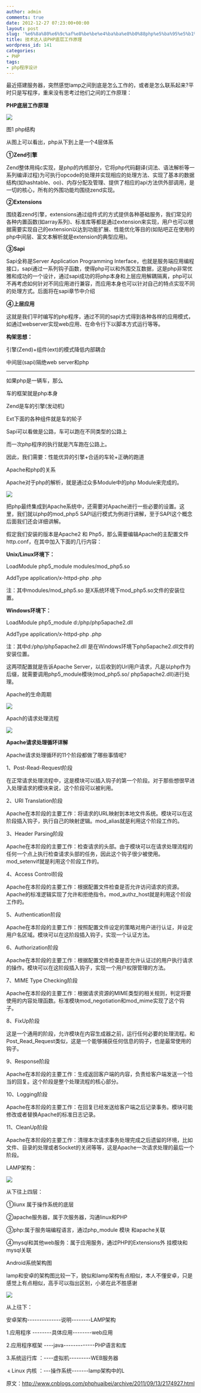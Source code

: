 ```yaml
---
author: admin
comments: true
date: 2012-12-27 07:23:00+00:00
layout: post
slug: '%e6%8a%80%e6%9c%af%e8%be%be%e4%ba%ba%e8%b0%88php%e5%ba%95%e5%b1%82%e5%b7%a5%e4%bd%9c%e5%8e%9f%e7%90%86'
title: 技术达人谈PHP底层工作原理
wordpress_id: 141
categories:
- PHP
tags:
- php程序设计
---
```





最近搭建服务器，突然感觉lamp之间到底是怎么工作的，或者是怎么联系起来?平时只是写程序，重来没有思考过他们之间的工作原理：




**PHP底层工作原理**





![](http://akmumu-wordpress.stor.sinaapp.com/wp-content/uploads/pic/other_site/images_51cto_0923380.png)





图1 php结构




从图上可以看出，php从下到上是一个4层体系




**①Zend引擎**




Zend整体用纯c实现，是php的内核部分，它将php代码翻译(词法、语法解析等一系列编译过程)为可执行opcode的处理并实现相应的处理方法、实现了基本的数据结构(如hashtable、oo)、内存分配及管理、提供了相应的api方法供外部调用，是一切的核心，所有的外围功能均围绕zend实现。




**②Extensions**




围绕着zend引擎，extensions通过组件式的方式提供各种基础服务，我们常见的各种内置函数(如array系列)、标准库等都是通过extension来实现，用户也可以根据需要实现自己的extension以达到功能扩展、性能优化等目的(如贴吧正在使用的php中间层、富文本解析就是extension的典型应用)。




**③Sapi**




Sapi全称是Server Application Programming Interface，也就是服务端应用编程接口，sapi通过一系列钩子函数，使得php可以和外围交互数据，这是php非常优雅和成功的一个设计，通过sapi成功的将php本身和上层应用解耦隔离，php可以不再考虑如何针对不同应用进行兼容，而应用本身也可以针对自己的特点实现不同的处理方式。后面将在sapi章节中介绍




**④上层应用**




这就是我们平时编写的php程序，通过不同的sapi方式得到各种各样的应用模式，如通过webserver实现web应用、在命令行下以脚本方式运行等等。




**构架思想：**




引擎(Zend)+组件(ext)的模式降低内部耦合




中间层(sapi)隔绝web server和php




**************************************************************************




如果php是一辆车，那么




车的框架就是php本身




Zend是车的引擎(发动机)




Ext下面的各种组件就是车的轮子




Sapi可以看做是公路，车可以跑在不同类型的公路上




而一次php程序的执行就是汽车跑在公路上。




因此，我们需要：性能优异的引擎+合适的车轮+正确的跑道




Apache和php的关系




Apache对于php的解析，就是通过众多Module中的php Module来完成的。





![](http://akmumu-wordpress.stor.sinaapp.com/wp-content/uploads/pic/other_site/images_51cto_0923381.png)





把php最终集成到Apache系统中，还需要对Apache进行一些必要的设置。这里，我们就以php的mod_php5 SAPI运行模式为例进行讲解，至于SAPI这个概念后面我们还会详细讲解。




假定我们安装的版本是Apache2 和 Php5，那么需要编辑Apache的主配置文件http.conf，在其中加入下面的几行内容：




**Unix/Linux环境下：**




LoadModule php5_module modules/mod_php5.so




AddType application/x-httpd-php .php




注：其中modules/mod_php5.so 是X系统环境下mod_php5.so文件的安装位置。




**Windows环境下：**




LoadModule php5_module d:/php/php5apache2.dll




AddType application/x-httpd-php .php




注：其中d:/php/php5apache2.dll 是在Windows环境下php5apache2.dll文件的安装位置。




这两项配置就是告诉Apache Server，以后收到的Url用户请求，凡是以php作为后缀，就需要调用php5_module模块(mod_php5.so/ php5apache2.dll)进行处理。




Apache的生命周期





![](http://akmumu-wordpress.stor.sinaapp.com/wp-content/uploads/pic/other_site/images_51cto_0923382.png)





Apach的请求处理流程





![](http://akmumu-wordpress.stor.sinaapp.com/wp-content/uploads/pic/other_site/images_51cto_0923383.png)





**Apache请求处理循环详解**




Apache请求处理循环的11个阶段都做了哪些事情呢?




1、Post-Read-Request阶段




在正常请求处理流程中，这是模块可以插入钩子的第一个阶段。对于那些想很早进入处理请求的模块来说，这个阶段可以被利用。




2、URI Translation阶段




Apache在本阶段的主要工作：将请求的URL映射到本地文件系统。模块可以在这阶段插入钩子，执行自己的映射逻辑。mod_alias就是利用这个阶段工作的。




3、Header Parsing阶段




Apache在本阶段的主要工作：检查请求的头部。由于模块可以在请求处理流程的任何一个点上执行检查请求头部的任务，因此这个钩子很少被使用。mod_setenvif就是利用这个阶段工作的。




4、Access Control阶段




Apache在本阶段的主要工作：根据配置文件检查是否允许访问请求的资源。Apache的标准逻辑实现了允许和拒绝指令。mod_authz_host就是利用这个阶段工作的。




5、Authentication阶段




Apache在本阶段的主要工作：按照配置文件设定的策略对用户进行认证，并设定用户名区域。模块可以在这阶段插入钩子，实现一个认证方法。




6、Authorization阶段




Apache在本阶段的主要工作：根据配置文件检查是否允许认证过的用户执行请求的操作。模块可以在这阶段插入钩子，实现一个用户权限管理的方法。




7、MIME Type Checking阶段




Apache在本阶段的主要工作：根据请求资源的MIME类型的相关规则，判定将要使用的内容处理函数。标准模块mod_negotiation和mod_mime实现了这个钩子。




8、FixUp阶段




这是一个通用的阶段，允许模块在内容生成器之前，运行任何必要的处理流程。和Post_Read_Request类似，这是一个能够捕获任何信息的钩子，也是最常使用的钩子。




9、Response阶段




Apache在本阶段的主要工作：生成返回客户端的内容，负责给客户端发送一个恰当的回复。这个阶段是整个处理流程的核心部分。




10、Logging阶段




Apache在本阶段的主要工作：在回复已经发送给客户端之后记录事务。模块可能修改或者替换Apache的标准日志记录。




11、CleanUp阶段




Apache在本阶段的主要工作：清理本次请求事务处理完成之后遗留的环境，比如文件、目录的处理或者Socket的关闭等等，这是Apache一次请求处理的最后一个阶段。




LAMP架构：





![](http://akmumu-wordpress.stor.sinaapp.com/wp-content/uploads/pic/other_site/images_51cto_0923384.png)





从下往上四层：




①liunx 属于操作系统的底层




②apache服务器，属于次服务器，沟通linux和PHP




③php:属于服务端编程语言，通过php_module 模块 和apache关联




④mysql和其他web服务：属于应用服务，通过PHP的Extensions外 挂模块和mysql关联




Android系统架构图




lamp和安卓的架构图比较一下，貌似和lamp架构有点相似，本人不懂安卓，只是感觉上有点相似，高手可以指出区别，小弟在此不胜感谢





![](http://akmumu-wordpress.stor.sinaapp.com/wp-content/uploads/pic/other_site/images_51cto_0923385.png)





从上往下：




安卓架构--------------说明--------LAMP架构




1.应用程序 --------具体应用--------web应用




2.应用程序框架 ----java-------------PHP语言和库




3.系统运行库 ：----虚拟机---------WEB服务器




⒋Linux 内核 ：---操作系统-------lamp架构中的L




原文：http://www.cnblogs.com/phphuaibei/archive/2011/09/13/2174927.html



